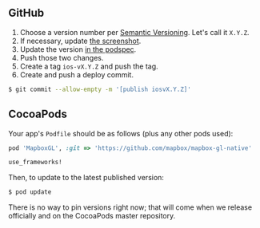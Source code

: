 ## GitHub

1. Choose a version number per [Semantic Versioning](http://semver.org/). Let's call it `X.Y.Z`.
1. If necessary, update [the screenshot](https://github.com/mapbox/mapbox-gl-native/blob/master/ios/screenshot.png).
1. Update the version [in the podspec](https://github.com/mapbox/mapbox-gl-native/blob/master/MapboxGL.podspec#L4). 
1. Push those two changes.
1. Create a tag `ios-vX.Y.Z` and push the tag. 
1. Create and push a deploy commit. 

```bash
$ git commit --allow-empty -m '[publish iosvX.Y.Z]'
```

## CocoaPods

Your app's `Podfile` should be as follows (plus any other pods used): 

```ruby
pod 'MapboxGL', :git => 'https://github.com/mapbox/mapbox-gl-native'

use_frameworks!
```

Then, to update to the latest published version: 

```bash
$ pod update
```

There is no way to pin versions right now; that will come when we release officially and on the CocoaPods master repository. 